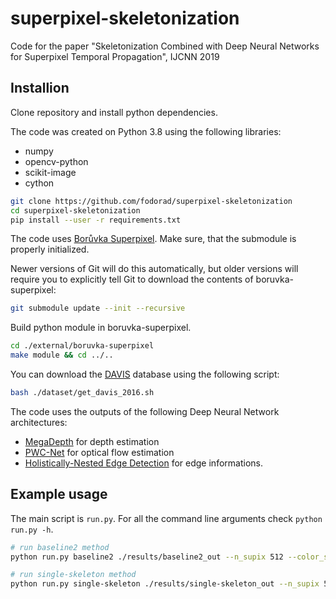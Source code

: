# superpixel-skeletonization

Code for the paper "Skeletonization Combined with Deep Neural Networks for Superpixel Temporal Propagation", IJCNN 2019

## Installion

Clone repository and install python dependencies.

The code was created on Python 3.8 using the following libraries:

- numpy
- opencv-python
- scikit-image
- cython

```bash
git clone https://github.com/fodorad/superpixel-skeletonization
cd superpixel-skeletonization
pip install --user -r requirements.txt
```

The code uses [Borůvka Superpixel](https://github.com/semiquark1/boruvka-superpixel).
Make sure, that the submodule is properly initialized.

Newer versions of Git will do this automatically, but older versions will require you to explicitly tell Git to download the contents of boruvka-superpixel:

```bash
git submodule update --init --recursive
```

Build python module in boruvka-superpixel.

```bash
cd ./external/boruvka-superpixel
make module && cd ../..
```

You can download the [DAVIS](https://github.com/davisvideochallenge/davis) database using the following script:

```bash
bash ./dataset/get_davis_2016.sh
```

The code uses the outputs of the following Deep Neural Network architectures:

- [MegaDepth](https://github.com/lixx2938/MegaDepth) for depth estimation
- [PWC-Net](https://github.com/sniklaus/pytorch-pwc) for optical flow estimation
- [Holistically-Nested Edge Detection](https://github.com/sniklaus/pytorch-hed) for edge informations.

## Example usage

The main script is ``run.py``. For all the command line arguments check ``python run.py -h``.

```bash
# run baseline2 method
python run.py baseline2 ./results/baseline2_out --n_supix 512 --color_space lab

# run single-skeleton method
python run.py single-skeleton ./results/single-skeleton_out --n_supix 512 --color_space lab
```